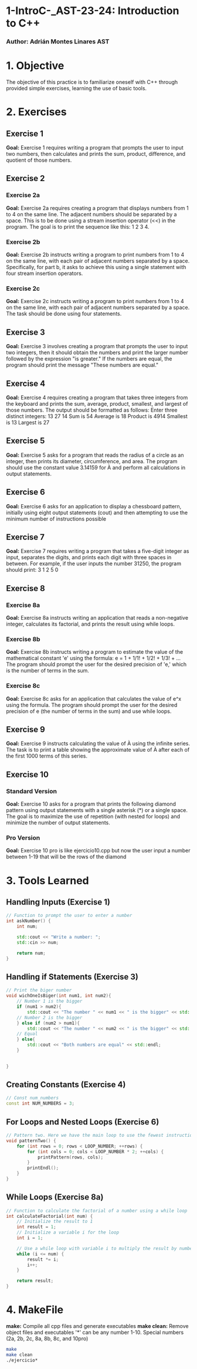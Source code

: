 # 1-IntroC-_AST-23-24: Introduction to C++
### Author: Adrián Montes Linares AST

# 1. Objective

The objective of this practice is to familiarize oneself with C++ through provided simple exercises, learning the use of basic tools.

# 2. Exercises
## Exercise 1 

**Goal:** Exercise 1 requires writing a program that prompts the user to input two numbers, then calculates and prints the sum, product, difference, and quotient of those numbers.

## Exercise 2
### Exercise 2a
**Goal:** Exercise 2a requires creating a program that displays numbers from 1 to 4 on the same line. The adjacent numbers should be separated by a space. This is to be done using a stream insertion operator (<<) in the program. The goal is to print the sequence like this: 1 2 3 4.

### Exercise 2b
**Goal:** Exercise 2b instructs writing a program to print numbers from 1 to 4 on the same line, with each pair of adjacent numbers separated by a space. Specifically, for part b, it asks to achieve this using a single statement with four stream insertion operators.

### Exercise 2c
**Goal:** Exercise 2c instructs writing a program to print numbers from 1 to 4 on the same line, with each pair of adjacent numbers separated by a space. The task should be done using four statements.

## Exercise 3
**Goal:** Exercise 3 involves creating a program that prompts the user to input two integers, then it should obtain the numbers and print the larger number followed by the expression "is greater." If the numbers are equal, the program should print the message "These numbers are equal."

## Exercise 4
**Goal:** Exercise 4 requires creating a program that takes three integers from the keyboard and prints the sum, average, product, smallest, and largest of those numbers. The output should be formatted as follows:
Enter three distinct integers: 13 27 14
Sum is 54
Average is 18
Product is 4914
Smallest is 13
Largest is 27

## Exercise 5
**Goal:** Exercise 5 asks for a program that reads the radius of a circle as an integer, then prints its diameter, circumference, and area. The program should use the constant value 3.14159 for À and perform all calculations in output statements.

## Exercise 6
**Goal:** Exercise 6 asks for an application to display a chessboard pattern, initially using eight output statements (cout) and then attempting to use the minimum number of instructions possible

## Exercise 7
**Goal:** Exercise 7 requires writing a program that takes a five-digit integer as input, separates the digits, and prints each digit with three spaces in between. For example, if the user inputs the number 31250, the program should print: 3 1 2 5 0

## Exercise 8
### Exercise 8a
**Goal:** Exercise 8a instructs writing an application that reads a non-negative integer, calculates its factorial, and prints the result using while loops.

### Exercise 8b
**Goal:** Exercise 8b instructs writing a program to estimate the value of the mathematical constant 'e' using the formula: e = 1 + 1/1! + 1/2! + 1/3! + ... The program should prompt the user for the desired precision of 'e,' which is the number of terms in the sum.

### Exercise 8c
**Goal:** Exercise 8c asks for an application that calculates the value of e^x using the formula. The program should prompt the user for the desired precision of e (the number of terms in the sum) and use while loops.

## Exercise 9
**Goal:** Exercise 9 instructs calculating the value of À using the infinite series. The task is to print a table showing the approximate value of À after each of the first 1000 terms of this series.

## Exercise 10
### Standard Version
**Goal:** Exercise 10 asks for a program that prints the following diamond pattern using output statements with a single asterisk (*) or a single space. The goal is to maximize the use of repetition (with nested for loops) and minimize the number of output statements.

### Pro Version
**Goal:** Exercise 10 pro is like ejercicio10.cpp but now the user input a number between 1-19 that will be the rows of the diamond

# 3. Tools Learned
## Handling Inputs (Exercise 1)

```c++
// Function to prompt the user to enter a number
int askNumber() {
    int num;

    std::cout << "Write a number: ";
    std::cin >> num;

    return num;
}
```

## Handling if Statements (Exercise 3)
```c++
// Print the biger number
void wichOneIsBiger(int num1, int num2){
    // Number 1 is the bigger
    if (num1 > num2){
        std::cout << "The number " << num1 << " is the bigger" << std::endl;
    // Number 2 is the bigger
    } else if (num2 > num1){
        std::cout << "The number " << num2 << " is the bigger" << std::endl;
    // Equal
    } else{
        std::cout << "Both numbers are equal" << std::endl;
    }

    
}
```

## Creating Constants (Exercise 4)
```c++
// Const num_numbers
const int NUM_NUMBERS = 3;
```

## For Loops and Nested Loops (Exercise 6)
```c++
// Pattern two. Here we have the main loop to use the fewest instructions possible
void patternTwo() {
    for (int rows = 0; rows < LOOP_NUMBER; ++rows) {
        for (int cols = 0; cols < LOOP_NUMBER * 2; ++cols) {
            printPattern(rows, cols);
        }
        printEndl();
    }
}
```

## While Loops (Exercise 8a)
```c++
// Function to calculate the factorial of a number using a while loop
int calculateFactorial(int num) {
    // Initialize the result to 1
    int result = 1;
    // Initialize a variable i for the loop
    int i = 1;

    // Use a while loop with variable i to multiply the result by numbers from 1 to the given number
    while (i <= num) {
        result *= i;
        i++;
    }

    return result;
}
```

# 4. MakeFile
**make:** Compile all cpp files and generate executables
**make clean:** Remove object files and executables
'*' can be any number 1-10. Special numbers (2a, 2b, 2c, 8a, 8b, 8c, and 10pro)
```bash
make      
make clean
./ejercicio*
